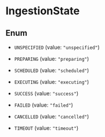 
# IngestionState

## Enum


* `UNSPECIFIED` (value: `"unspecified"`)

* `PREPARING` (value: `"preparing"`)

* `SCHEDULED` (value: `"scheduled"`)

* `EXECUTING` (value: `"executing"`)

* `SUCCESS` (value: `"success"`)

* `FAILED` (value: `"failed"`)

* `CANCELLED` (value: `"cancelled"`)

* `TIMEOUT` (value: `"timeout"`)



